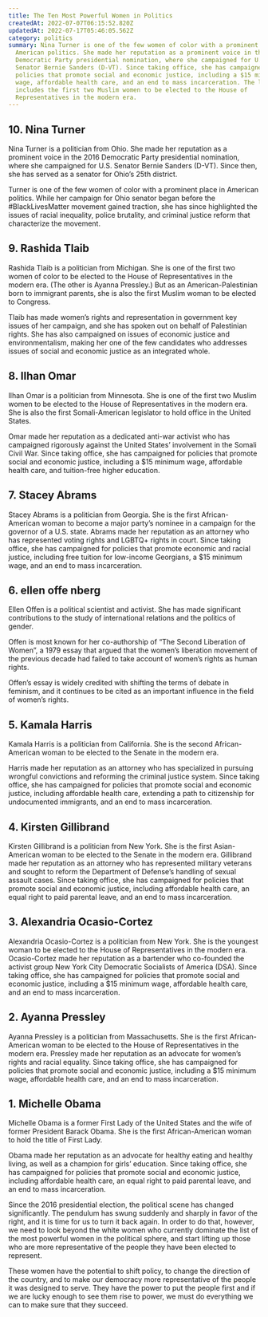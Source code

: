 ```yaml
---
title: The Ten Most Powerful Women in Politics
createdAt: 2022-07-07T06:15:52.820Z
updatedAt: 2022-07-17T05:46:05.562Z
category: politics
summary: Nina Turner is one of the few women of color with a prominent place in
  American politics. She made her reputation as a prominent voice in the 2016
  Democratic Party presidential nomination, where she campaigned for U.S.
  Senator Bernie Sanders (D-VT). Since taking office, she has campaigned for
  policies that promote social and economic justice, including a $15 minimum
  wage, affordable health care, and an end to mass incarceration. The list
  includes the first two Muslim women to be elected to the House of
  Representatives in the modern era.
---
```


## 10. Nina Turner

Nina Turner is a politician from Ohio. She made her reputation as a prominent voice in the 2016 Democratic Party presidential nomination, where she campaigned for U.S. Senator Bernie Sanders (D-VT). Since then, she has served as a senator for Ohio’s 25th district.

Turner is one of the few women of color with a prominent place in American politics. While her campaign for Ohio senator began before the #BlackLivesMatter movement gained traction, she has since highlighted the issues of racial inequality, police brutality, and criminal justice reform that characterize the movement.

## 9. Rashida Tlaib

Rashida Tlaib is a politician from Michigan. She is one of the first two women of color to be elected to the House of Representatives in the modern era. (The other is Ayanna Pressley.) But as an American-Palestinian born to immigrant parents, she is also the first Muslim woman to be elected to Congress.

Tlaib has made women’s rights and representation in government key issues of her campaign, and she has spoken out on behalf of Palestinian rights. She has also campaigned on issues of economic justice and environmentalism, making her one of the few candidates who addresses issues of social and economic justice as an integrated whole.

## 8. Ilhan Omar

Ilhan Omar is a politician from Minnesota. She is one of the first two Muslim women to be elected to the House of Representatives in the modern era. She is also the first Somali-American legislator to hold office in the United States.

Omar made her reputation as a dedicated anti-war activist who has campaigned rigorously against the United States’ involvement in the Somali Civil War. Since taking office, she has campaigned for policies that promote social and economic justice, including a $15 minimum wage, affordable health care, and tuition-free higher education.

## 7. Stacey Abrams

Stacey Abrams is a politician from Georgia. She is the first African-American woman to become a major party’s nominee in a campaign for the governor of a U.S. state.
Abrams made her reputation as an attorney who has represented voting rights and LGBTQ+ rights in court. Since taking office, she has campaigned for policies that promote economic and racial justice, including free tuition for low-income Georgians, a $15 minimum wage, and an end to mass incarceration.

## 6. ellen offe nberg

Ellen Offen is a political scientist and activist. She has made significant contributions to the study of international relations and the politics of gender.

Offen is most known for her co-authorship of “The Second Liberation of Women”, a 1979 essay that argued that the women’s liberation movement of the previous decade had failed to take account of women’s rights as human rights.

Offen’s essay is widely credited with shifting the terms of debate in feminism, and it continues to be cited as an important influence in the field of women’s rights.

## 5. Kamala Harris

Kamala Harris is a politician from California. She is the second African-American woman to be elected to the Senate in the modern era.

Harris made her reputation as an attorney who has specialized in pursuing wrongful convictions and reforming the criminal justice system. Since taking office, she has campaigned for policies that promote social and economic justice, including affordable health care, extending a path to citizenship for undocumented immigrants, and an end to mass incarceration.

## 4. Kirsten Gillibrand

Kirsten Gillibrand is a politician from New York. She is the first Asian-American woman to be elected to the Senate in the modern era.
Gillibrand made her reputation as an attorney who has represented military veterans and sought to reform the Department of Defense’s handling of sexual assault cases. Since taking office, she has campaigned for policies that promote social and economic justice, including affordable health care, an equal right to paid parental leave, and an end to mass incarceration.

## 3. Alexandria Ocasio-Cortez

Alexandria Ocasio-Cortez is a politician from New York. She is the youngest woman to be elected to the House of Representatives in the modern era.
Ocasio-Cortez made her reputation as a bartender who co-founded the activist group New York City Democratic Socialists of America (DSA). Since taking office, she has campaigned for policies that promote social and economic justice, including a $15 minimum wage, affordable health care, and an end to mass incarceration.

## 2. Ayanna Pressley

Ayanna Pressley is a politician from Massachusetts. She is the first African-American woman to be elected to the House of Representatives in the modern era.
Pressley made her reputation as an advocate for women’s rights and racial equality. Since taking office, she has campaigned for policies that promote social and economic justice, including a $15 minimum wage, affordable health care, and an end to mass incarceration.

## 1. Michelle Obama

Michelle Obama is a former First Lady of the United States and the wife of former President Barack Obama. She is the first African-American woman to hold the title of First Lady.

Obama made her reputation as an advocate for healthy eating and healthy living, as well as a champion for girls’ education. Since taking office, she has campaigned for policies that promote social and economic justice, including affordable health care, an equal right to paid parental leave, and an end to mass incarceration.

Since the 2016 presidential election, the political scene has changed significantly. The pendulum has swung suddenly and sharply in favor of the right, and it is time for us to turn it back again. In order to do that, however, we need to look beyond the white women who currently dominate the list of the most powerful women in the political sphere, and start lifting up those who are more representative of the people they have been elected to represent.

These women have the potential to shift policy, to change the direction of the country, and to make our democracy more representative of the people it was designed to serve. They have the power to put the people first and if we are lucky enough to see them rise to power, we must do everything we can to make sure that they succeed.
